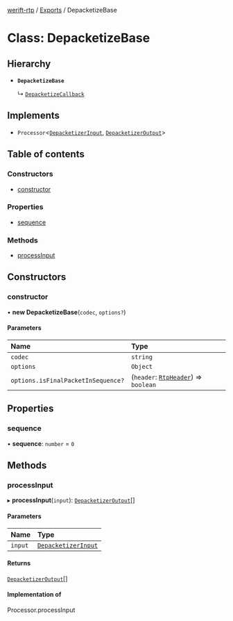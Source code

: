 [werift-rtp](../README.md) / [Exports](../modules.md) / DepacketizeBase

# Class: DepacketizeBase

## Hierarchy

- **`DepacketizeBase`**

  ↳ [`DepacketizeCallback`](DepacketizeCallback.md)

## Implements

- `Processor`<[`DepacketizerInput`](../modules.md#depacketizerinput), [`DepacketizerOutput`](../interfaces/DepacketizerOutput.md)\>

## Table of contents

### Constructors

- [constructor](DepacketizeBase.md#constructor)

### Properties

- [sequence](DepacketizeBase.md#sequence)

### Methods

- [processInput](DepacketizeBase.md#processinput)

## Constructors

### constructor

• **new DepacketizeBase**(`codec`, `options?`)

#### Parameters

| Name | Type |
| :------ | :------ |
| `codec` | `string` |
| `options` | `Object` |
| `options.isFinalPacketInSequence?` | (`header`: [`RtpHeader`](RtpHeader.md)) => `boolean` |

## Properties

### sequence

• **sequence**: `number` = `0`

## Methods

### processInput

▸ **processInput**(`input`): [`DepacketizerOutput`](../interfaces/DepacketizerOutput.md)[]

#### Parameters

| Name | Type |
| :------ | :------ |
| `input` | [`DepacketizerInput`](../modules.md#depacketizerinput) |

#### Returns

[`DepacketizerOutput`](../interfaces/DepacketizerOutput.md)[]

#### Implementation of

Processor.processInput
